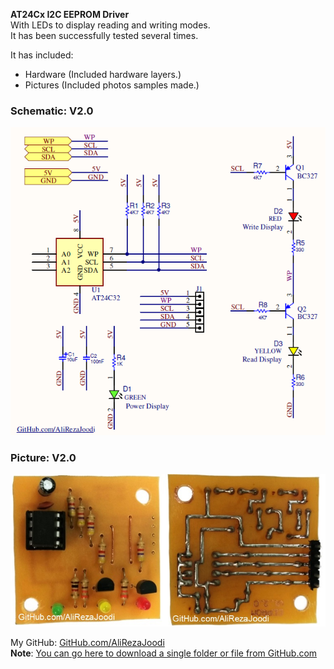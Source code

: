 **AT24Cx I2C EEPROM Driver**  
With LEDs to display reading and writing modes.  
It has been successfully tested several times.

It has included:
- Hardware (Included hardware layers.)
- Pictures (Included photos samples made.)

### Schematic: V2.0
![](Hardware/V2.0.png)

### Picture: V2.0
![](Pictures/V2.0.jpg)

My GitHub: [GitHub.com/AliRezaJoodi](https://github.com/AliRezaJoodi)  
**Note**: [You can go here to download a single folder or file from GitHub.com](https://minhaskamal.github.io/DownGit/#/home)
